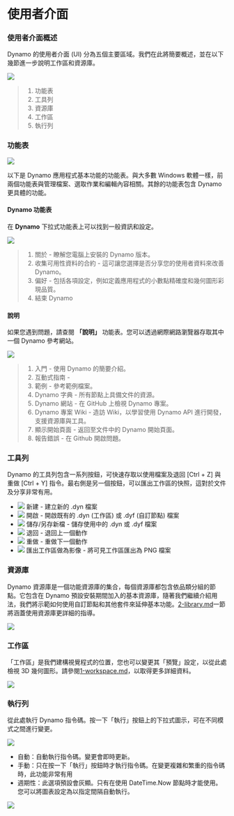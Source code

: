 # 使用者介面

### 使用者介面概述

Dynamo 的使用者介面 (UI) 分為五個主要區域。我們在此將簡要概述，並在以下幾節進一步說明工作區和資源庫。

![](<images/user interface - ui.jpg>)

> 1. 功能表
> 2. 工具列
> 3. 資源庫
> 4. 工作區
> 5. 執行列

### 功能表

![](<images/user interface - menu.jpg>)

以下是 Dynamo 應用程式基本功能的功能表。與大多數 Windows 軟體一樣，前兩個功能表與管理檔案、選取作業和編輯內容相關。其餘的功能表包含 Dynamo 更具體的功能。

#### Dynamo 功能表

在 **Dynamo** 下拉式功能表上可以找到一般資訊和設定。

![](<images/user interface - dynamo menu.jpg>)

> 1. 關於 - 瞭解您電腦上安裝的 Dynamo 版本。
> 2. 收集可用性資料的合約 - 這可讓您選擇是否分享您的使用者資料來改善 Dynamo。
> 3. 偏好 - 包括各項設定，例如定義應用程式的小數點精確度和幾何圖形彩現品質。
> 4. 結束 Dynamo

#### 說明

如果您遇到問題，請查閱 **「說明」** 功能表。您可以透過網際網路瀏覽器存取其中一個 Dynamo 參考網站。

![](<images/user interface - help menu.jpg>)

> 1. 入門 - 使用 Dynamo 的簡要介紹。
> 2. 互動式指南 -
> 3. 範例 - 參考範例檔案。
> 4. Dynamo 字典 - 所有節點上具備文件的資源。
> 5. Dynamo 網站 - 在 GitHub 上檢視 Dynamo 專案。
> 6. Dynamo 專案 Wiki - 造訪 Wiki，以學習使用 Dynamo API 進行開發，支援資源庫與工具。
> 7. 顯示開始頁面 - 返回至文件中的 Dynamo 開始頁面。
> 8. 報告錯誤 - 在 Github 開啟問題。

### 工具列

Dynamo 的工具列包含一系列按鈕，可快速存取以使用檔案及退回 \[Ctrl + Z] 與重做 \[Ctrl + Y] 指令。最右側是另一個按鈕，可以匯出工作區的快照，這對於文件及分享非常有用。

* ![](<images/user interface - new file.jpg>) 新建 - 建立新的 .dyn 檔案
* ![](<images/user interface - open (1).jpg>) 開啟 - 開啟既有的 .dyn (工作區) 或 .dyf (自訂節點) 檔案
* ![](<images/user interface - save.jpg>) 儲存/另存新檔 - 儲存使用中的 .dyn 或 .dyf 檔案
* ![](<images/user interface - undo.jpg>) 退回 - 退回上一個動作
* ![](<images/user interface - redo.jpg>) 重做 - 重做下一個動作
* ![](<images/user interface - screenshot.jpg>) 匯出工作區做為影像 - 將可見工作區匯出為 PNG 檔案

### 資源庫

Dynamo 資源庫是一個功能資源庫的集合，每個資源庫都包含依品類分組的節點。它包含在 Dynamo 預設安裝期間加入的基本資源庫，隨著我們繼續介紹用法，我們將示範如何使用自訂節點和其他套件來延伸基本功能。[2-library.md](2-library.md "提及")一節將涵蓋使用資源庫更詳細的指導。

![](<images/user interface - library.jpg>)

### 工作區

「工作區」是我們建構視覺程式的位置，您也可以變更其「預覽」設定，以從此處檢視 3D 幾何圖形。請參閱[1-workspace.md](1-workspace.md "提及")，以取得更多詳細資料。

![](<images/user interface - workspace.gif>)

### 執行列

從此處執行 Dynamo 指令碼。按一下「執行」按鈕上的下拉式圖示，可在不同模式之間進行變更。

![](<images/user interface - execution bar.gif>)

* 自動：自動執行指令碼。變更會即時更新。
* 手動：只在按一下「執行」按鈕時才執行指令碼。在變更複雜和繁重的指令碼時，此功能非常有用
* 週期性：此選項預設會灰顯。只有在使用 DateTime.Now 節點時才能使用。您可以將圖表設定為以指定間隔自動執行。

![](<images/user interface - execution bar DateTime node.jpg>)
